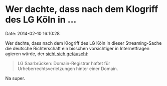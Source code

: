 Wer dachte, dass nach dem Klogriff des LG Köln in \...
======================================================

Date: 2014-02-10 16:10:28

Wer dachte, dass nach dem Klogriff des LG Köln in dieser Streaming-Sache
die deutsche Richterschaft ein bisschen vorsichtiger in Internetfragen
agieren würde, der [sieht sich getäuscht](http://www.heise.de/-2109462):

> LG Saarbrücken: Domain-Registrar haftet für Urheberrechtsverletzungen
> hinter einer Domain.

Na super.
